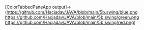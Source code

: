[ColorTabbedPaneApp output]->(https://github.com/Hacjadav/JAVA/blob/main/5b.swing/blue.png
https://github.com/Hacjadav/JAVA/blob/main/5b.swing/green.png
https://github.com/Hacjadav/JAVA/blob/main/5b.swing/red.png)
